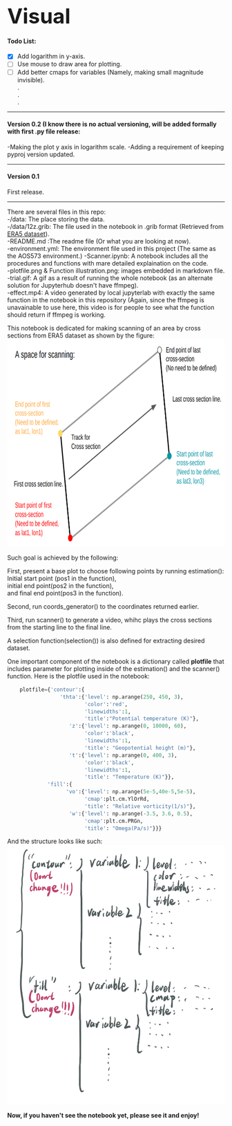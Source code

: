 # <b><font size=18>Visual</font></b>

#### Todo List:
- [x] Add logarithm in y-axis.
- [ ] Use mouse to draw area for plotting.
- [ ] Add better cmaps for variables (Namely, making small magnitude invisible).\
. \
. \
. 

---

#### Version 0.2 (I know there is no actual versioning, will be added formally with first .py file release:

-Making the plot y axis in logarithm scale.
-Adding a requirement of keeping pyproj version updated. 

---

#### Version 0.1

First release.

---

There are several files in this repo:\
-/data: The place storing the data.\
-/data/12z.grib: The file used in the notebook in .grib format (Retrieved from [ERA5 dataset](https://cds.climate.copernicus.eu/cdsapp#!/dataset/reanalysis-era5-pressure-levels?tab=form)).\
-README.md :The readme file (Or what you are looking at now).\
-environment.yml: The environment file used in this project (The same as the AOS573 environment.)
-Scanner.ipynb: A notebook includes all the procedures and functions with mare detailed explaination on the code.\
-plotfile.png & Function illustration.png: images embedded in markdown file.\
-trial.gif: A gif as a result of running the whole notebook (as an alternate solution for Jupyterhub doesn't have ffmpeg).\
-effect.mp4: A video generated by local jupyterlab with exactly the same function in the notebook in this repository (Again, since the ffmpeg is unavainable to use here, this video is for people to see what the function should return if ffmpeg is working.

This notebook is dedicated for making scanning of an area by cross sections from ERA5 dataset as shown by the figure:
<img src='Function illustration.png' width='720' height='480'/>

Such goal is achieved by the following:

First, present a base plot to choose following points by running estimation(): \
Initial start point (pos1 in the function), \
initial end point(pos2 in the function), \
and final end point(pos3 in the function).

Second, run coords_generator() to the coordinates returned earlier. 

Third, run scanner() to generate a video, whihc plays the cross sections from the starting line to the final line.

A selection function(selection()) is also defined for extracting desired dataset.

One important component of the notebook is a dictionary called <b>plotfile</b> that includes parameter for plotting inside of the estimation() and the scanner() function.
Here is the plotfile used in the notebook:
```python
    plotfile={'contour':{
                 'thta':{'level': np.arange(250, 450, 3),
                         'color':'red',
                         'linewidths':1,
                         'title':"Potential temperature (K)"},
                    'z':{'level': np.arange(0, 10000, 60),
                         'color':'black',
                         'linewidths':1, 
                         'title': "Geopotential height (m)"},
                    't':{'level': np.arange(0, 400, 3),
                         'color':'black',
                         'linewidths':1, 
                         'title': "Temperature (K)"}},
             'fill':{
                   'vo':{'level': np.arange(5e-5,40e-5,5e-5),
                         'cmap':plt.cm.YlOrRd,
                         'title': "Relative vorticity(1/s)"},
                    'w':{'level': np.arange(-3.5, 3.6, 0.5),
                         'cmap':plt.cm.PRGn,
                         'title': "Omega(Pa/s)"}}}

```
And the structure looks like such:
    <img src='plotfile.png' width='600' height='600'/>
    
<b>Now, if you haven't see the notebook yet, please see it and enjoy!</b>